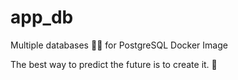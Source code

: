 # app_db

Multiple databases 🐳🐳 for PostgreSQL Docker Image


<!-- INSPIRATIONAL_QUOTE_START -->
The best way to predict the future is to create it.
🦖
<!-- INSPIRATIONAL_QUOTE_END -->
